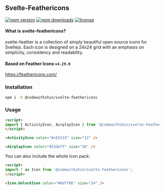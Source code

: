 ## Svelte-Feathericons

[![npm version](https://badgen.net/npm/v/@codewithshin/svelte-feathericons)](https://www.npmjs.com/package/@codewithshin/svelte-feathericons)
[![npm downloads](https://badgen.net/npm/dw/@codewithshin/svelte-feathericons)](https://www.npmjs.com/package/@codewithshin/svelte-feathericons)
[![license](https://badgen.net/npm/license/@codewithshin/svelte-feathericons)](https://github.com/shinokada/svelte-feathericons/blob/main/LICENSE)

#### What is svelte-feathericons?

svelte-feather is a collection of simply beautiful open source icons for Sveltejs. Each icon is designed on a 24x24 grid with an emphasis on simplicity, consistency and readability.

#### Based on Feather Icons  ```v4.29.0```
https://feathericons.com/

### Installation

```sh
npm i -D @codewithshin/svelte-feathericons
```

### Usage

```html
<script>
import { ActivityIcon, AirplayIcon } from '@codewithshin/svelte-feathericons';
</script>

<ActivityIcon color="#c61515" size="12" />

<AirplayIcon color="#23deff" size="36" />
```

You can also include the whole icon pack:

```html
<script>
import * as Icon from '@codewithshin/svelte-feathericons';
</script>

<Icon.UnlockIcon color="#6dff6b" size="24" />
```
